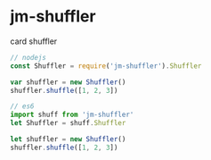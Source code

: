 # jm-shuffler
card shuffler

```javascript
// nodejs
const Shuffler = require('jm-shuffler').Shuffler

var shuffler = new Shuffler()
shuffler.shuffle([1, 2, 3])

```

```javascript
// es6
import shuff from 'jm-shuffler'
let Shuffler = shuff.Shuffler

let shuffler = new Shuffler()
shuffler.shuffle([1, 2, 3])

```
